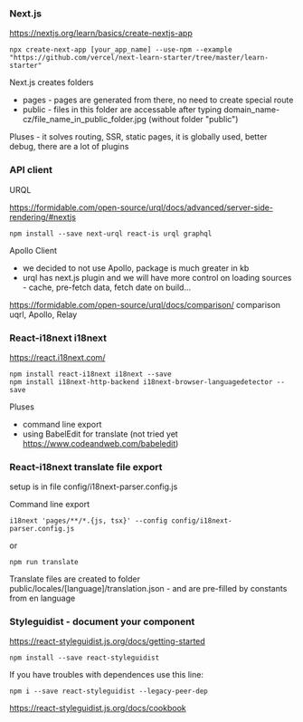 ### Next.js
https://nextjs.org/learn/basics/create-nextjs-app
```plain
npx create-next-app [your_app_name] --use-npm --example "https://github.com/vercel/next-learn-starter/tree/master/learn-starter"
```

Next.js creates folders
- pages - pages are generated from there, no need to create special route
- public - files in this folder are accessable after typing domain_name-cz/file_name_in_public_folder.jpg (without folder "public")

Pluses - it solves routing, SSR, static pages, it is globally used, better debug, there are a lot of plugins

### API client 
URQL

https://formidable.com/open-source/urql/docs/advanced/server-side-rendering/#nextjs

```plain
npm install --save next-urql react-is urql graphql
```

Apollo Client 
- we decided to not use Apollo, package is much greater in kb 
- urql has next.js plugin and we will have more control on loading sources - cache, pre-fetch data, fetch date on build...

https://formidable.com/open-source/urql/docs/comparison/ comparison uqrl, Apollo, Relay

### React-i18next i18next
https://react.i18next.com/

```plain
npm install react-i18next i18next --save
npm install i18next-http-backend i18next-browser-languagedetector --save
```
Pluses 
- command line export
- using BabelEdit for translate (not tried yet https://www.codeandweb.com/babeledit)

### React-i18next translate file export
setup is in file config/i18next-parser.config.js

Command line export
```plain
i18next 'pages/**/*.{js, tsx}' --config config/i18next-parser.config.js
```
or

```plain
npm run translate
```

Translate files are created to folder public/locales/[language]/translation.json - and are pre-filled by constants from en language


### Styleguidist - document your component
https://react-styleguidist.js.org/docs/getting-started
```plain
npm install --save react-styleguidist
```

If you have troubles with dependences use this line:
```plain
npm i --save react-styleguidist --legacy-peer-dep
```
https://react-styleguidist.js.org/docs/cookbook